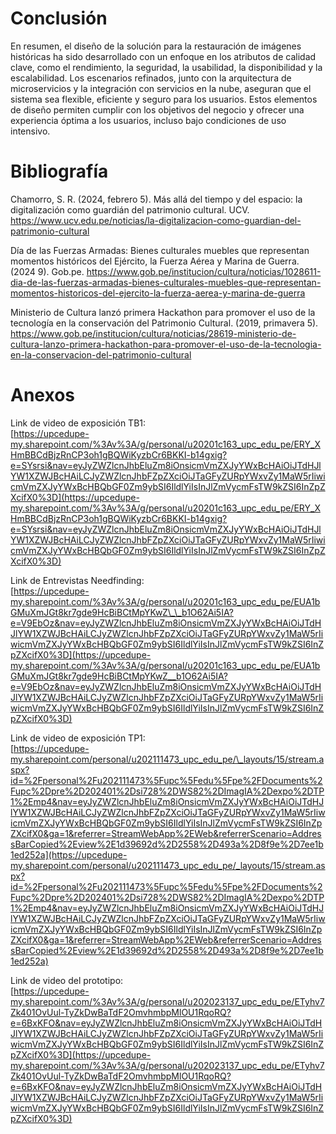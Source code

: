 # Conclusión

En resumen, el diseño de la solución para la restauración de imágenes históricas ha sido desarrollado con un enfoque en los atributos de calidad clave, como el rendimiento, la seguridad, la usabilidad, la disponibilidad y la escalabilidad. Los escenarios refinados, junto con la arquitectura de microservicios y la integración con servicios en la nube, aseguran que el sistema sea flexible, eficiente y seguro para los usuarios. Estos elementos de diseño permiten cumplir con los objetivos del negocio y ofrecer una experiencia óptima a los usuarios, incluso bajo condiciones de uso intensivo.

# Bibliografía

Chamorro, S. R. (2024, febrero 5). Más allá del tiempo y del espacio: la digitalización como guardián del patrimonio cultural. UCV. https://www.ucv.edu.pe/noticias/la-digitalizacion-como-guardian-del-patrimonio-cultural

Día de las Fuerzas Armadas: Bienes culturales muebles que representan momentos históricos del Ejército, la Fuerza Aérea y Marina de Guerra. (2024 9). Gob.pe. https://www.gob.pe/institucion/cultura/noticias/1028611-dia-de-las-fuerzas-armadas-bienes-culturales-muebles-que-representan-momentos-historicos-del-ejercito-la-fuerza-aerea-y-marina-de-guerra

Ministerio de Cultura lanzó primera Hackathon para promover el uso de la tecnología en la conservación del Patrimonio Cultural. (2019, primavera 5). https://www.gob.pe/institucion/cultura/noticias/28619-ministerio-de-cultura-lanzo-primera-hackathon-para-promover-el-uso-de-la-tecnologia-en-la-conservacion-del-patrimonio-cultural

# Anexos

Link de video de exposición TB1:  
[https://upcedupe-my.sharepoint.com/%3Av%3A/g/personal/u20201c163_upc_edu_pe/ERY_XHmBBCdBjzRnCP3oh1gBQWiKyzbCr6BKKI-b14gxig?e=SYsrsi&nav=eyJyZWZlcnJhbEluZm8iOnsicmVmZXJyYWxBcHAiOiJTdHJlYW1XZWJBcHAiLCJyZWZlcnJhbFZpZXciOiJTaGFyZURpYWxvZy1MaW5rIiwicmVmZXJyYWxBcHBQbGF0Zm9ybSI6IldlYiIsInJlZmVycmFsTW9kZSI6InZpZXcifX0%3D](https://upcedupe-my.sharepoint.com/%3Av%3A/g/personal/u20201c163_upc_edu_pe/ERY_XHmBBCdBjzRnCP3oh1gBQWiKyzbCr6BKKI-b14gxig?e=SYsrsi&nav=eyJyZWZlcnJhbEluZm8iOnsicmVmZXJyYWxBcHAiOiJTdHJlYW1XZWJBcHAiLCJyZWZlcnJhbFZpZXciOiJTaGFyZURpYWxvZy1MaW5rIiwicmVmZXJyYWxBcHBQbGF0Zm9ybSI6IldlYiIsInJlZmVycmFsTW9kZSI6InZpZXcifX0%3D)

Link de Entrevistas Needfinding:  
[https://upcedupe-my.sharepoint.com/%3Av%3A/g/personal/u20201c163_upc_edu_pe/EUA1bGMuXmJGt8kr7gde9HcBiBCtMpYKwZ\_\_b1O62Ai5IA?e=V9EbOz&nav=eyJyZWZlcnJhbEluZm8iOnsicmVmZXJyYWxBcHAiOiJTdHJlYW1XZWJBcHAiLCJyZWZlcnJhbFZpZXciOiJTaGFyZURpYWxvZy1MaW5rIiwicmVmZXJyYWxBcHBQbGF0Zm9ybSI6IldlYiIsInJlZmVycmFsTW9kZSI6InZpZXcifX0%3D](https://upcedupe-my.sharepoint.com/%3Av%3A/g/personal/u20201c163_upc_edu_pe/EUA1bGMuXmJGt8kr7gde9HcBiBCtMpYKwZ__b1O62Ai5IA?e=V9EbOz&nav=eyJyZWZlcnJhbEluZm8iOnsicmVmZXJyYWxBcHAiOiJTdHJlYW1XZWJBcHAiLCJyZWZlcnJhbFZpZXciOiJTaGFyZURpYWxvZy1MaW5rIiwicmVmZXJyYWxBcHBQbGF0Zm9ybSI6IldlYiIsInJlZmVycmFsTW9kZSI6InZpZXcifX0%3D)

Link de video de exposición TP1:  
[https://upcedupe-my.sharepoint.com/personal/u202111473_upc_edu_pe/\_layouts/15/stream.aspx?id=%2Fpersonal%2Fu202111473%5Fupc%5Fedu%5Fpe%2FDocuments%2Fupc%2Dpre%2D202401%2Dsi728%2DWS82%2DImagIA%2Dexpo%2DTP1%2Emp4&nav=eyJyZWZlcnJhbEluZm8iOnsicmVmZXJyYWxBcHAiOiJTdHJlYW1XZWJBcHAiLCJyZWZlcnJhbFZpZXciOiJTaGFyZURpYWxvZy1MaW5rIiwicmVmZXJyYWxBcHBQbGF0Zm9ybSI6IldlYiIsInJlZmVycmFsTW9kZSI6InZpZXcifX0&ga=1&referrer=StreamWebApp%2EWeb&referrerScenario=AddressBarCopied%2Eview%2E1d39692d%2D2558%2D493a%2D8f9e%2D7ee1b1ed252a](https://upcedupe-my.sharepoint.com/personal/u202111473_upc_edu_pe/_layouts/15/stream.aspx?id=%2Fpersonal%2Fu202111473%5Fupc%5Fedu%5Fpe%2FDocuments%2Fupc%2Dpre%2D202401%2Dsi728%2DWS82%2DImagIA%2Dexpo%2DTP1%2Emp4&nav=eyJyZWZlcnJhbEluZm8iOnsicmVmZXJyYWxBcHAiOiJTdHJlYW1XZWJBcHAiLCJyZWZlcnJhbFZpZXciOiJTaGFyZURpYWxvZy1MaW5rIiwicmVmZXJyYWxBcHBQbGF0Zm9ybSI6IldlYiIsInJlZmVycmFsTW9kZSI6InZpZXcifX0&ga=1&referrer=StreamWebApp%2EWeb&referrerScenario=AddressBarCopied%2Eview%2E1d39692d%2D2558%2D493a%2D8f9e%2D7ee1b1ed252a)

Link de video del prototipo:  
[https://upcedupe-my.sharepoint.com/%3Av%3A/g/personal/u202023137_upc_edu_pe/ETyhv7Zk401OvUul-TyZkDwBaTdF2OmvhmbpMlOU1RqoRQ?e=6BxKFO&nav=eyJyZWZlcnJhbEluZm8iOnsicmVmZXJyYWxBcHAiOiJTdHJlYW1XZWJBcHAiLCJyZWZlcnJhbFZpZXciOiJTaGFyZURpYWxvZy1MaW5rIiwicmVmZXJyYWxBcHBQbGF0Zm9ybSI6IldlYiIsInJlZmVycmFsTW9kZSI6InZpZXcifX0%3D](https://upcedupe-my.sharepoint.com/%3Av%3A/g/personal/u202023137_upc_edu_pe/ETyhv7Zk401OvUul-TyZkDwBaTdF2OmvhmbpMlOU1RqoRQ?e=6BxKFO&nav=eyJyZWZlcnJhbEluZm8iOnsicmVmZXJyYWxBcHAiOiJTdHJlYW1XZWJBcHAiLCJyZWZlcnJhbFZpZXciOiJTaGFyZURpYWxvZy1MaW5rIiwicmVmZXJyYWxBcHBQbGF0Zm9ybSI6IldlYiIsInJlZmVycmFsTW9kZSI6InZpZXcifX0%3D)

